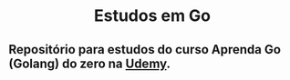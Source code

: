 <h1 align="center"> Estudos em Go  </h1>


Repositório para estudos do curso Aprenda Go (Golang) do zero na [Udemy](https://www.udemy.com/course/aprenda-golang-do-zero-desenvolva-uma-aplicacao-completa/).
---

